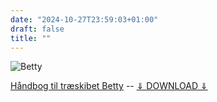 ```yaml
---
date: "2024-10-27T23:59:03+01:00"
draft: false
title: ""
---
```


![Betty](/img/betty_header.png)

[Håndbog til træskibet Betty](PDF/Handbook.pdf) -- <a href="PDF/Handbook.pdf" download>⇓ DOWNLOAD ⇓</a>
